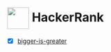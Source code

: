 # <img align="center" width="50" height="50" src="https://hrcdn.net/fcore/assets/brand/h_mark_sm-966d2b45e3.svg"> HackerRank
- [x] [bigger-is-greater](https://www.hackerrank.com/challenges/bigger-is-greater/problem)

